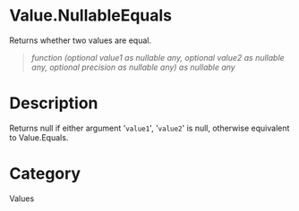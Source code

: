 ﻿# Value.NullableEquals
Returns whether two values are equal.
> _function (optional value1 as nullable any, optional value2 as nullable any, optional precision as nullable any) as nullable any_
# Description 
Returns null if either argument '<code>value1</code>', '<code>value2</code>' is null, otherwise equivalent to Value.Equals.
# Category 
Values
